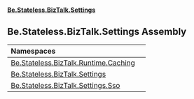 #### [Be.Stateless.BizTalk.Settings](README.md 'README')

## Be.Stateless.BizTalk.Settings Assembly

| Namespaces | |
| :--- | :--- |
| [Be.Stateless.BizTalk.Runtime.Caching](Be.Stateless.BizTalk.Runtime.Caching.md 'Be.Stateless.BizTalk.Runtime.Caching') | |
| [Be.Stateless.BizTalk.Settings](Be.Stateless.BizTalk.Settings.md 'Be.Stateless.BizTalk.Settings') | |
| [Be.Stateless.BizTalk.Settings.Sso](Be.Stateless.BizTalk.Settings.Sso.md 'Be.Stateless.BizTalk.Settings.Sso') | |
